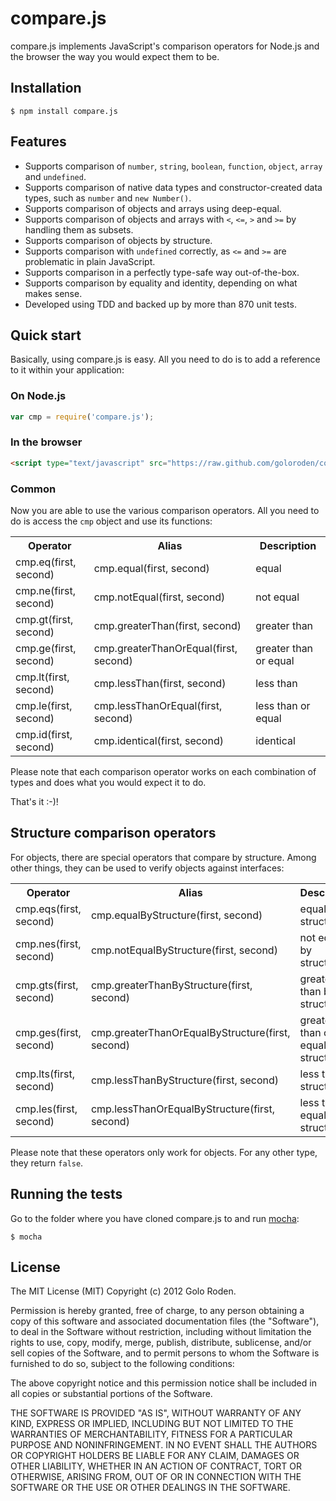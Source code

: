 # compare.js

compare.js implements JavaScript's comparison operators for Node.js and the browser the way you would expect them to be.

## Installation

    $ npm install compare.js

## Features

- Supports comparison of `number`, `string`, `boolean`, `function`, `object`, `array` and `undefined`.
- Supports comparison of native data types and constructor-created data types, such as `number` and `new Number()`.
- Supports comparison of objects and arrays using deep-equal.
- Supports comparison of objects and arrays with `<`, `<=`, `>` and `>=` by handling them as subsets.
- Supports comparison of objects by structure.
- Supports comparison with `undefined` correctly, as `<=` and `>=` are problematic in plain JavaScript.
- Supports comparison in a perfectly type-safe way out-of-the-box.
- Supports comparison by equality and identity, depending on what makes sense.
- Developed using TDD and backed up by more than 870 unit tests.

## Quick start

Basically, using compare.js is easy. All you need to do is to add a reference to it within your application:

### On Node.js

```javascript
var cmp = require('compare.js');
```

### In the browser

```html
<script type="text/javascript" src="https://raw.github.com/goloroden/compare.js/master/bin/compare-[x.y.z].min.js"></script>
```

### Common

Now you are able to use the various comparison operators. All you need to do is access the `cmp` object and
use its functions:

<table>
  <tr><th>Operator</th><th>Alias</th><th>Description</th></tr>
  <tr><td>cmp.eq(first, second)</td><td>cmp.equal(first, second)</td><td>equal</td></tr>
  <tr><td>cmp.ne(first, second)</td><td>cmp.notEqual(first, second)</td><td>not equal</td></tr>
  <tr><td>cmp.gt(first, second)</td><td>cmp.greaterThan(first, second)</td><td>greater than</td></tr>
  <tr><td>cmp.ge(first, second)</td><td>cmp.greaterThanOrEqual(first, second)</td><td>greater than or equal</td></tr>
  <tr><td>cmp.lt(first, second)</td><td>cmp.lessThan(first, second)</td><td>less than</td></tr>
  <tr><td>cmp.le(first, second)</td><td>cmp.lessThanOrEqual(first, second)</td><td>less than or equal</td></tr>
  <tr><td>cmp.id(first, second)</td><td>cmp.identical(first, second)</td><td>identical</td></tr>
</table>

Please note that each comparison operator works on each combination of types and does what you would expect it to do.

That's it :-)!

## Structure comparison operators

For objects, there are special operators that compare by structure. Among other things, they can be used to verify objects against interfaces:

<table>
  <tr><th>Operator</th><th>Alias</th><th>Description</th></tr>
  <tr><td>cmp.eqs(first, second)</td><td>cmp.equalByStructure(first, second)</td><td>equal by structure</td></tr>
  <tr><td>cmp.nes(first, second)</td><td>cmp.notEqualByStructure(first, second)</td><td>not equal by structure</td></tr>
  <tr><td>cmp.gts(first, second)</td><td>cmp.greaterThanByStructure(first, second)</td><td>greater than by structure</td></tr>
  <tr><td>cmp.ges(first, second)</td><td>cmp.greaterThanOrEqualByStructure(first, second)</td><td>greater than or equal by structure</td></tr>
  <tr><td>cmp.lts(first, second)</td><td>cmp.lessThanByStructure(first, second)</td><td>less than by structure</td></tr>
  <tr><td>cmp.les(first, second)</td><td>cmp.lessThanOrEqualByStructure(first, second)</td><td>less than or equal by structure</td></tr>
</table>

Please note that these operators only work for objects. For any other type, they return `false`.

## Running the tests

Go to the folder where you have cloned compare.js to and run [mocha](https://github.com/visionmedia/mocha):

    $ mocha

## License

The MIT License (MIT)
Copyright (c) 2012 Golo Roden.
 
Permission is hereby granted, free of charge, to any person obtaining a copy of this software and associated documentation files (the "Software"), to deal in the Software without restriction, including without limitation the rights to use, copy, modify, merge, publish, distribute, sublicense, and/or sell copies of the Software, and to permit persons to whom the Software is furnished to do so, subject to the following conditions:
 
The above copyright notice and this permission notice shall be included in all copies or substantial portions of the Software.
 
THE SOFTWARE IS PROVIDED "AS IS", WITHOUT WARRANTY OF ANY KIND, EXPRESS OR IMPLIED, INCLUDING BUT NOT LIMITED TO THE WARRANTIES OF MERCHANTABILITY, FITNESS FOR A PARTICULAR PURPOSE AND NONINFRINGEMENT. IN NO EVENT SHALL THE AUTHORS OR COPYRIGHT HOLDERS BE LIABLE FOR ANY CLAIM, DAMAGES OR OTHER LIABILITY, WHETHER IN AN ACTION OF CONTRACT, TORT OR OTHERWISE, ARISING FROM, OUT OF OR IN CONNECTION WITH THE SOFTWARE OR THE USE OR OTHER DEALINGS IN THE SOFTWARE.